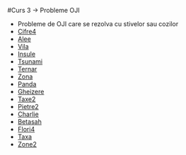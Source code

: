 #Curs 3 -> Probleme OJI
- Probleme de OJI care se rezolva cu stivelor sau cozilor
- [Cifre4](http://www.infoarena.ro/problema/cifre4)
- [Alee](http://www.infoarena.ro/problema/alee)
- [Vila](http://www.infoarena.ro/problema/vila)
- [Insule](http://www.infoarena.ro/problema/insule)
- [Tsunami](http://www.infoarena.ro/problema/tsunami)
- [Ternar](http://www.infoarena.ro/problema/ternar)
- [Zona](http://www.infoarena.ro/problema/zona)
- [Panda](http://www.infoarena.ro/problema/panda)
- [Gheizere](http://www.infoarena.ro/problema/gheizere)
- [Taxe2](http://www.infoarena.ro/problema/taxe2)
- [Pietre2](http://www.infoarena.ro/problema/pietre2)
- [Charlie](http://www.infoarena.ro/problema/charlie)
- [Betasah](http://www.infoarena.ro/problema/betasah)
- [Flori4](http://www.infoarena.ro/problema/flori4)
- [Taxa](http://www.infoarena.ro/problema/taxa)
- [Zone2](http://www.infoarena.ro/problema/zone2)

